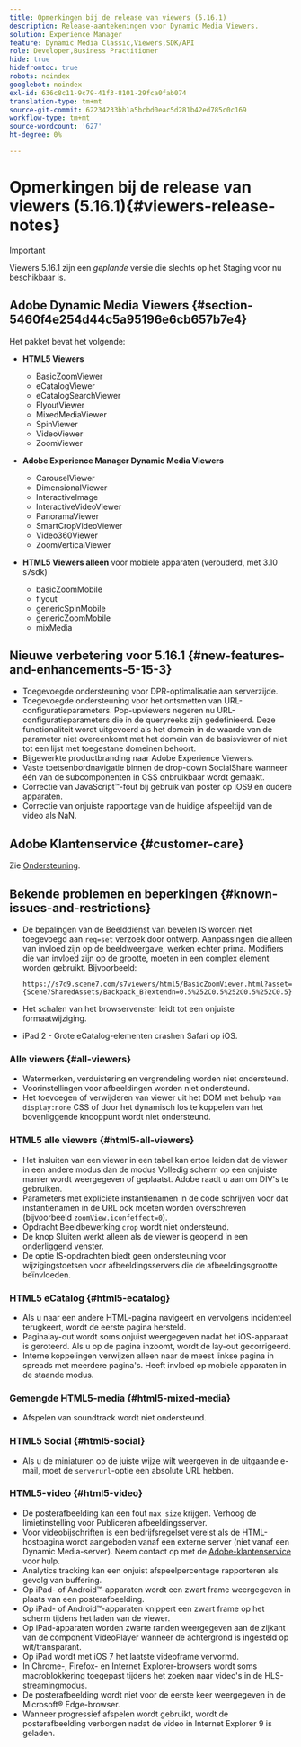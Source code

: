 ```yaml
---
title: Opmerkingen bij de release van viewers (5.16.1)
description: Release-aantekeningen voor Dynamic Media Viewers.
solution: Experience Manager
feature: Dynamic Media Classic,Viewers,SDK/API
role: Developer,Business Practitioner
hide: true
hidefromtoc: true
robots: noindex
googlebot: noindex
exl-id: 636c8c11-9c79-41f3-8101-29fca0fab074
translation-type: tm+mt
source-git-commit: 62234233bb1a5bcbd0eac5d281b42ed785c0c169
workflow-type: tm+mt
source-wordcount: '627'
ht-degree: 0%

---
```


# Opmerkingen bij de release van viewers (5.16.1){#viewers-release-notes}

<!-- Updated April 06, 2021 for the 5.16.1 release-->

>[!IMPORTANT]
>
>Viewers 5.16.1 zijn een *geplande* versie die slechts op het Staging voor nu beschikbaar is.

## Adobe Dynamic Media Viewers {#section-5460f4e254d44c5a95196e6cb657b7e4}

Het pakket bevat het volgende:

* **HTML5 Viewers**

   * BasicZoomViewer
   * eCatalogViewer
   * eCatalogSearchViewer
   * FlyoutViewer
   * MixedMediaViewer
   * SpinViewer
   * VideoViewer
   * ZoomViewer

* **Adobe Experience Manager Dynamic Media Viewers**

   * CarouselViewer
   * DimensionalViewer
   * InteractiveImage
   * InteractiveVideoViewer
   * PanoramaViewer
   * SmartCropVideoViewer
   * Video360Viewer
   * ZoomVerticalViewer

* **HTML5 Viewers alleen**  voor mobiele apparaten (verouderd, met 3.10 s7sdk)

   * basicZoomMobile
   * flyout
   * genericSpinMobile
   * genericZoomMobile
   * mixMedia

## Nieuwe verbetering voor 5.16.1 {#new-features-and-enhancements-5-15-3}

* Toegevoegde ondersteuning voor DPR-optimalisatie aan serverzijde.
* Toegevoegde ondersteuning voor het ontsmetten van URL-configuratieparameters. Pop-upviewers negeren nu URL-configuratieparameters die in de queryreeks zijn gedefinieerd. Deze functionaliteit wordt uitgevoerd als het domein in de waarde van de parameter niet overeenkomt met het domein van de basisviewer of niet tot een lijst met toegestane domeinen behoort.
* Bijgewerkte productbranding naar Adobe Experience Viewers.
* Vaste toetsenbordnavigatie binnen de drop-down SocialShare wanneer één van de subcomponenten in CSS onbruikbaar wordt gemaakt.
* Correctie van JavaScript™-fout bij gebruik van poster op iOS9 en oudere apparaten.
* Correctie van onjuiste rapportage van de huidige afspeeltijd van de video als NaN.<!--  (CQ-4310148) -->

## Adobe Klantenservice {#customer-care}

Zie [Ondersteuning](https://experienceleague.adobe.com/docs/dynamic-media-classic/using/intro/support.html#intro).

## Bekende problemen en beperkingen {#known-issues-and-restrictions}

* De bepalingen van de Beelddienst van bevelen IS worden niet toegevoegd aan `req=set` verzoek door ontwerp. Aanpassingen die alleen van invloed zijn op de beeldweergave, werken echter prima. Modifiers die van invloed zijn op de grootte, moeten in een complex element worden gebruikt. Bijvoorbeeld:

   `https://s7d9.scene7.com/s7viewers/html5/BasicZoomViewer.html?asset= {Scene7SharedAssets/Backpack_B?extendn=0.5%252C0.5%252C0.5%252C0.5}`

* Het schalen van het browservenster leidt tot een onjuiste formaatwijziging.
* iPad 2 - Grote eCatalog-elementen crashen Safari op iOS.

### Alle viewers {#all-viewers}

* Watermerken, verduistering en vergrendeling worden niet ondersteund.
* Voorinstellingen voor afbeeldingen worden niet ondersteund.
* Het toevoegen of verwijderen van viewer uit het DOM met behulp van `display:none` CSS of door het dynamisch los te koppelen van het bovenliggende knooppunt wordt niet ondersteund.

### HTML5 alle viewers {#html5-all-viewers}

* Het insluiten van een viewer in een tabel kan ertoe leiden dat de viewer in een andere modus dan de modus Volledig scherm op een onjuiste manier wordt weergegeven of geplaatst. Adobe raadt u aan om DIV&#39;s te gebruiken.
* Parameters met expliciete instantienamen in de code schrijven voor dat instantienamen in de URL ook moeten worden overschreven (bijvoorbeeld `zoomView.iconfeffect=0`).
* Opdracht Beeldbewerking `crop` wordt niet ondersteund.
* De knop Sluiten werkt alleen als de viewer is geopend in een onderliggend venster.
* De optie IS-opdrachten biedt geen ondersteuning voor wijzigingstoetsen voor afbeeldingsservers die de afbeeldingsgrootte beïnvloeden.

### HTML5 eCatalog {#html5-ecatalog}

* Als u naar een andere HTML-pagina navigeert en vervolgens incidenteel terugkeert, wordt de eerste pagina hersteld.
* Paginalay-out wordt soms onjuist weergegeven nadat het iOS-apparaat is geroteerd. Als u op de pagina inzoomt, wordt de lay-out gecorrigeerd.
* Interne koppelingen verwijzen alleen naar de meest linkse pagina in spreads met meerdere pagina&#39;s. Heeft invloed op mobiele apparaten in de staande modus.

### Gemengde HTML5-media {#html5-mixed-media}

* Afspelen van soundtrack wordt niet ondersteund.

### HTML5 Social {#html5-social}

* Als u de miniaturen op de juiste wijze wilt weergeven in de uitgaande e-mail, moet de `serverurl`-optie een absolute URL hebben.

### HTML5-video {#html5-video}

* De posterafbeelding kan een fout `max size` krijgen. Verhoog de limietinstelling voor Publiceren afbeeldingsserver.
* Voor videobijschriften is een bedrijfsregelset vereist als de HTML-hostpagina wordt aangeboden vanaf een externe server (niet vanaf een Dynamic Media-server). Neem contact op met de [Adobe-klantenservice](https://experienceleague.adobe.com/docs/dynamic-media-classic/using/intro/support.html#intro) voor hulp.
* Analytics tracking kan een onjuist afspeelpercentage rapporteren als gevolg van buffering.
* Op iPad- of Android™-apparaten wordt een zwart frame weergegeven in plaats van een posterafbeelding.
* Op iPad- of Android™-apparaten knippert een zwart frame op het scherm tijdens het laden van de viewer.
* Op iPad-apparaten worden zwarte randen weergegeven aan de zijkant van de component VideoPlayer wanneer de achtergrond is ingesteld op wit/transparant.
* Op iPad wordt met iOS 7 het laatste videoframe vervormd.
* In Chrome-, Firefox- en Internet Explorer-browsers wordt soms macroblokkering toegepast tijdens het zoeken naar video&#39;s in de HLS-streamingmodus.
* De posterafbeelding wordt niet voor de eerste keer weergegeven in de Microsoft® Edge-browser.
* Wanneer progressief afspelen wordt gebruikt, wordt de posterafbeelding verborgen nadat de video in Internet Explorer 9 is geladen.
